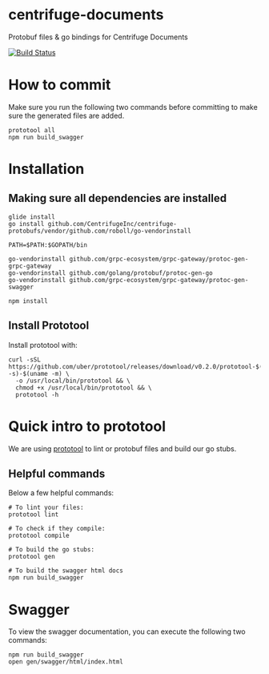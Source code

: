 # centrifuge-documents
Protobuf files &amp; go bindings for Centrifuge Documents

[![Build Status](https://travis-ci.com/CentrifugeInc/centrifuge-protobufs.svg?token=Sbf68xBZUZLMB3kGTKcX&branch=master)](https://travis-ci.com/CentrifugeInc/centrifuge-protobufs)

# How to commit
Make sure you run the following two commands before committing to make sure the generated files are added.
```bash,
prototool all
npm run build_swagger
```

# Installation

## Making sure all dependencies are installed

```bash,
glide install
go install github.com/CentrifugeInc/centrifuge-protobufs/vendor/github.com/roboll/go-vendorinstall

PATH=$PATH:$GOPATH/bin

go-vendorinstall github.com/grpc-ecosystem/grpc-gateway/protoc-gen-grpc-gateway
go-vendorinstall github.com/golang/protobuf/protoc-gen-go
go-vendorinstall github.com/grpc-ecosystem/grpc-gateway/protoc-gen-swagger

npm install
```

## Install Prototool
Install prototool with:

```
curl -sSL https://github.com/uber/prototool/releases/download/v0.2.0/prototool-$(uname -s)-$(uname -m) \
  -o /usr/local/bin/prototool && \
  chmod +x /usr/local/bin/prototool && \
  prototool -h
```

# Quick intro to prototool
We are using [prototool](https://github.com/uber/prototool) to lint or protobuf
files and build our go stubs.

## Helpful commands

Below a few helpful commands:

```
# To lint your files:
prototool lint

# To check if they compile:
prototool compile

# To build the go stubs:
prototool gen

# To build the swagger html docs
npm run build_swagger

```


# Swagger
To view the swagger documentation, you can execute the following two commands:

```bash,
npm run build_swagger
open gen/swagger/html/index.html
```


